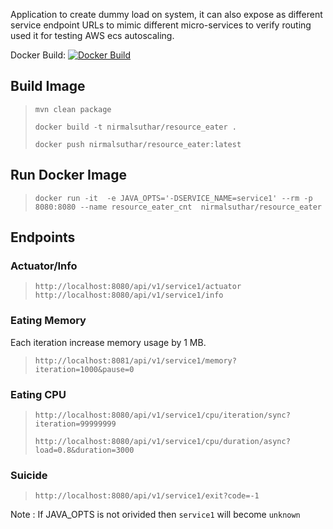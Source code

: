Application to create dummy load on system, it can also expose as different 
service endpoint URLs to mimic different micro-services to verify routing used it for testing AWS ecs autoscaling.

Docker Build: [![Docker Build](https://img.shields.io/docker/cloud/build/nirmalsuthar/resource_eater?logo=resource%20eater)](https://hub.docker.com/repository/docker/nirmalsuthar/resource_eater)


## Build Image
> `mvn clean package`
>
>`docker build -t nirmalsuthar/resource_eater .`
>
>`docker push nirmalsuthar/resource_eater:latest`


## Run Docker Image

>`docker run -it  -e JAVA_OPTS='-DSERVICE_NAME=service1' --rm -p 8080:8080 --name resource_eater_cnt  nirmalsuthar/resource_eater`

## Endpoints

### Actuator/Info
>`http://localhost:8080/api/v1/service1/actuator`
> `http://localhost:8080/api/v1/service1/info`

### Eating Memory
Each iteration increase memory usage by  1 MB. 
>`http://localhost:8081/api/v1/service1/memory?iteration=1000&pause=0`

### Eating CPU
>`http://localhost:8080/api/v1/service1/cpu/iteration/sync?iteration=99999999`
>
>`http://localhost:8080/api/v1/service1/cpu/duration/async?load=0.8&duration=3000`

### Suicide
>`http://localhost:8080/api/v1/service1/exit?code=-1`

Note : If JAVA_OPTS is not orivided then `service1` will become `unknown`
